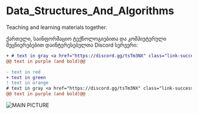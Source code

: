 # Data_Structures_And_Algorithms
Teaching and learning materials together.

ქართული, საინფორმაციო ტექნოლოგიებითა და კომპიუტერული მეცნიერებებით დაინტერესებულთა Discord სერვერი:
<font color="green"><a href="https://discord.gg/tsTm3NX" class="link-success">
  ```diff
+ # text in gray <a href="https://discord.gg/tsTm3NX" class="link-success">IT GEORGIA</a>
@@ text in purple (and bold)@@
```
  
  </a></font>


```diff
- text in red
+ text in green
! text in orange
# text in gray <a href="https://discord.gg/tsTm3NX" class="link-success">IT GEORGIA</a>
@@ text in purple (and bold)@@
```

![MAIN PICTURE](https://thumb.tildacdn.com/tild3762-3734-4166-a163-386665373666/-/resize/577x/-/format/webp/_1.png)
